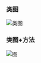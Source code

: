 

### 类图

![类图](http://s191.photo.store.qq.com/psb?/V14L47VC0w3vOf/nVn*QMc1QHFsrmwRP6sPUdjM9kP0hnz4ezAKqbl4OU8!/b/dL8AAAAAAAAA)



### 类图+方法

![图](http://r.photo.store.qq.com/psb?/V14L47VC0w3vOf/v6zILcUi92ESOhK.YA.h7pOYLU18XH7jzMDEu9iym98!/r/dDEBAAAAAAAA)